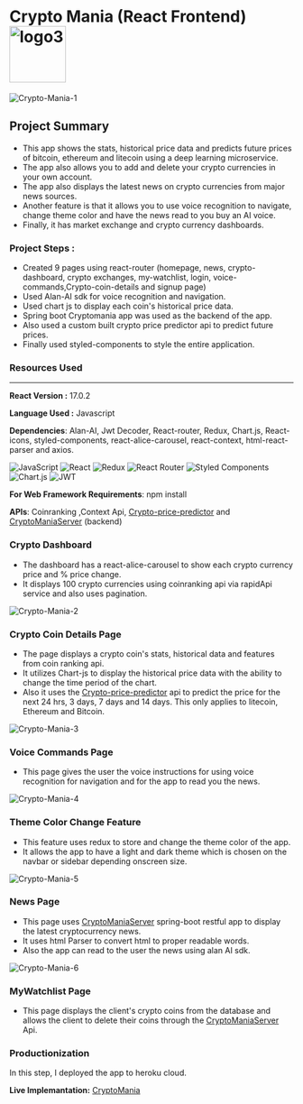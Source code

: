 # Crypto Mania (React Frontend)<img src="https://i.ibb.co/SrfdFSz/logo3.png" alt="logo3" border="0" align="center" width="100">
<img src="https://i.ibb.co/y4rKph5/Crypto-Mania-1.png" alt="Crypto-Mania-1" border="0">

## Project Summary 

* This app shows the stats, historical price data and predicts future prices of bitcoin, ethereum and litecoin using a deep learning microservice.
* The app also allows you to add and delete your crypto currencies in your own account. 
* The app also displays the latest news on crypto currencies from major news sources.
* Another feature is that it allows you to use voice recognition to navigate, change theme color and have the news read to you buy an AI voice.
* Finally, it has market exchange and crypto currency dashboards.  
### Project Steps :  
* Created 9 pages using react-router (homepage, news, crypto-dashboard, crypto exchanges, my-watchlist, login, voice-commands,Crypto-coin-details and signup page)
* Used Alan-AI sdk for voice recognition and navigation.
* Used chart js to display each coin's historical price data.
* Spring boot Cryptomania app was used as the backend of the app.
* Also used a custom built crypto price predictor api to predict future prices.
* Finally used styled-components to style the entire application.

### **Resources Used**
***
**React Version :** 17.0.2  

**Language Used :** Javascript

**Dependencies**: Alan-AI, Jwt Decoder, React-router, Redux, Chart.js, React-icons, styled-components, react-alice-carousel, react-context, html-react-parser and axios.  

![JavaScript](https://img.shields.io/badge/javascript-%23323330.svg?style=flat&logo=javascript&logoColor=%23F7DF1E) ![React](https://img.shields.io/badge/react-%2320232a.svg?style=flat&logo=react&logoColor=%2361DAFB) 	![Redux](https://img.shields.io/badge/redux-%23593d88.svg?style=flat&logo=redux&logoColor=white)	![React Router](https://img.shields.io/badge/React_Router-CA4245?style=flat&logo=react-router&logoColor=white) ![Styled Components](https://img.shields.io/badge/styled--components-DB7093?style=flat&logo=styled-components&logoColor=white) ![Chart.js](https://img.shields.io/badge/chart.js-F5788D.svg?style=flat&logo=chart.js&logoColor=white) ![JWT](https://img.shields.io/badge/JWT-black?style=flat&logo=JSON%20web%20tokens)

**For Web Framework Requirements**: npm install

**APIs**: Coinranking ,Context Api, [Crypto-price-predictor](https://github.com/mk870/Crypto_Deep_Learning_Api) and [CryptoManiaServer](https://github.com/mk870/crypto-mania-api) (backend) 



### **Crypto Dashboard** 
* The dashboard has a react-alice-carousel to show each crypto currency price and % price change.
* It displays 100 crypto currencies using coinranking api via rapidApi service and also uses pagination.  

<img src="https://i.ibb.co/syRWTXK/Crypto-Mania-2.png" alt="Crypto-Mania-2" border="0"> 

### **Crypto Coin Details Page**  
* The page displays a crypto coin's stats, historical data and features from coin ranking api.
* It utilizes Chart-js to display the historical price data with the ability to change the time period of the chart.
* Also it uses the [Crypto-price-predictor](https://github.com/mk870/Crypto_Deep_Learning_Api) api to predict the price for the next 24 hrs, 3 days, 7 days and 14 days. This only applies to litecoin, Ethereum and Bitcoin.  

<img src="https://i.ibb.co/8dTqsfx/Crypto-Mania-3.png" alt="Crypto-Mania-3" border="0"> 

### **Voice Commands Page**  
* This page gives the user the voice instructions for using voice recognition for navigation and for the app to read you the news.  

<img src="https://i.ibb.co/ZczGCyB/Crypto-Mania-4.png" alt="Crypto-Mania-4" border="0"> 

### **Theme Color Change Feature** 
* This feature uses redux to store and change the theme color of the app.
* It allows the app to have a light and dark theme which is chosen on the navbar or sidebar depending onscreen size.  

<img src="https://i.ibb.co/HBhw3Gd/Crypto-Mania-5.png" alt="Crypto-Mania-5" border="0">  

### **News Page**  
* This page uses [CryptoManiaServer](https://github.com/mk870/crypto-mania-api) spring-boot restful app to display the latest cryptocurrency news.
* It uses html Parser to convert html to proper readable words. 
* Also the app can read to the user the news using alan AI sdk.  

<img src="https://i.ibb.co/8Mf8vqS/Crypto-Mania-6.png" alt="Crypto-Mania-6" border="0">

### **MyWatchlist Page**  
* This page displays the client's crypto coins from the database and allows the client to delete their coins through the [CryptoManiaServer](https://github.com/mk870/crypto-mania-api) Api.

### **Productionization**
In this step, I deployed the app to heroku cloud.

**Live Implemantation:** [CryptoMania](https://react-cryptomania.herokuapp.com)
